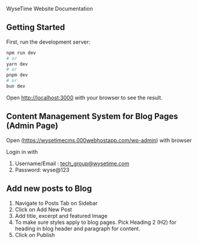 WyseTime Website Documentation

## Getting Started

First, run the development server:

```bash
npm run dev
# or
yarn dev
# or
pnpm dev
# or
bun dev
```

Open [http://localhost:3000](http://localhost:3000) with your browser to see the result.

## Content Management System for Blog Pages (Admin Page)

Open (https://wysetimecms.000webhostapp.com/wp-admin) with browser

Login in with
1.  Username/Email : tech_group@wysetime.com
2.  Password: wyse@123

## Add new posts to Blog

1.  Navigate to Posts Tab on Sidebar
2.  Click on Add New Post
3.  Add title, excerpt and featured Image
4.  To make sure styles apply to blog pages. Pick Heading 2 (H2) for heading in blog header and paragraph for content.
5.  Click on Publish
